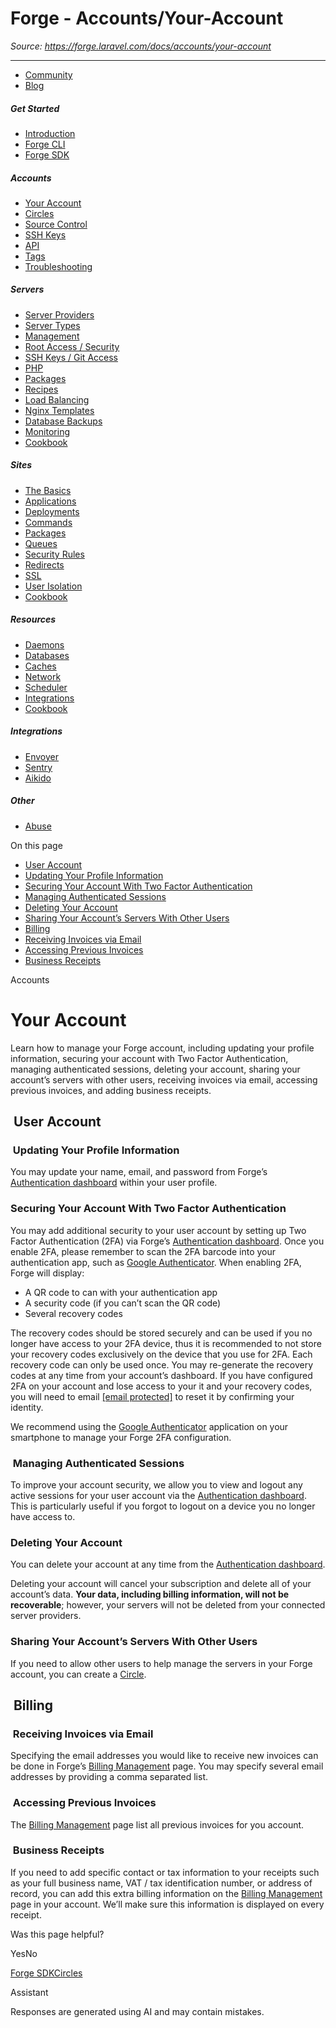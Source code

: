 # Forge - Accounts/Your-Account

*Source: https://forge.laravel.com/docs/accounts/your-account*

---

- [Community](https://discord.com/invite/laravel)
- [Blog](https://blog.laravel.com/forge)

##### Get Started

- [Introduction](/docs/introduction)
- [Forge CLI](/docs/cli)
- [Forge SDK](/docs/sdk)

##### Accounts

- [Your Account](/docs/accounts/your-account)
- [Circles](/docs/accounts/circles)
- [Source Control](/docs/accounts/source-control)
- [SSH Keys](/docs/accounts/ssh)
- [API](/docs/accounts/api)
- [Tags](/docs/accounts/tags)
- [Troubleshooting](/docs/accounts/cookbook)

##### Servers

- [Server Providers](/docs/servers/providers)
- [Server Types](/docs/servers/types)
- [Management](/docs/servers/management)
- [Root Access / Security](/docs/servers/provisioning-process)
- [SSH Keys / Git Access](/docs/servers/ssh)
- [PHP](/docs/servers/php)
- [Packages](/docs/servers/packages)
- [Recipes](/docs/servers/recipes)
- [Load Balancing](/docs/servers/load-balancing)
- [Nginx Templates](/docs/servers/nginx-templates)
- [Database Backups](/docs/servers/backups)
- [Monitoring](/docs/servers/monitoring)
- [Cookbook](/docs/servers/cookbook)

##### Sites

- [The Basics](/docs/sites/the-basics)
- [Applications](/docs/sites/applications)
- [Deployments](/docs/sites/deployments)
- [Commands](/docs/sites/commands)
- [Packages](/docs/sites/packages)
- [Queues](/docs/sites/queues)
- [Security Rules](/docs/sites/security-rules)
- [Redirects](/docs/sites/redirects)
- [SSL](/docs/sites/ssl)
- [User Isolation](/docs/sites/user-isolation)
- [Cookbook](/docs/sites/cookbook)

##### Resources

- [Daemons](/docs/resources/daemons)
- [Databases](/docs/resources/databases)
- [Caches](/docs/resources/caches)
- [Network](/docs/resources/network)
- [Scheduler](/docs/resources/scheduler)
- [Integrations](/docs/resources/integrations)
- [Cookbook](/docs/resources/cookbook)

##### Integrations

- [Envoyer](/docs/integrations/envoyer)
- [Sentry](/docs/integrations/sentry)
- [Aikido](/docs/integrations/aikido)

##### Other

- [Abuse](/docs/abuse)

On this page

- [User Account](#user-account)
- [Updating Your Profile Information](#updating-your-profile-information)
- [Securing Your Account With Two Factor Authentication](#securing-your-account-with-two-factor-authentication)
- [Managing Authenticated Sessions](#managing-authenticated-sessions)
- [Deleting Your Account](#deleting-your-account)
- [Sharing Your Account’s Servers With Other Users](#sharing-your-account%E2%80%99s-servers-with-other-users)
- [Billing](#billing)
- [Receiving Invoices via Email](#receiving-invoices-via-email)
- [Accessing Previous Invoices](#accessing-previous-invoices)
- [Business Receipts](#business-receipts)

Accounts

# Your Account

Learn how to manage your Forge account, including updating your profile information, securing your account with Two Factor Authentication, managing authenticated sessions, deleting your account, sharing your account’s servers with other users, receiving invoices via email, accessing previous invoices, and adding business receipts.

## [​](#user-account) User Account

### [​](#updating-your-profile-information) Updating Your Profile Information

You may update your name, email, and password from Forge’s [Authentication dashboard](https://forge.laravel.com/user-profile/authentication) within your user profile.

### [​](#securing-your-account-with-two-factor-authentication) Securing Your Account With Two Factor Authentication

You may add additional security to your user account by setting up Two Factor Authentication (2FA) via Forge’s [Authentication dashboard](https://forge.laravel.com/user-profile/authentication). Once you enable 2FA, please remember to scan the 2FA barcode into your authentication app, such as [Google Authenticator](https://support.google.com/accounts/answer/1066447).
When enabling 2FA, Forge will display:

- A QR code to can with your authentication app
- A security code (if you can’t scan the QR code)
- Several recovery codes

The recovery codes should be stored securely and can be used if you no longer have access to your 2FA device, thus it is recommended to not store your recovery codes exclusively on the device that you use for 2FA. Each recovery code can only be used once. You may re-generate the recovery codes at any time from your account’s dashboard.
If you have configured 2FA on your account and lose access to your it and your recovery codes, you will need to email [[email protected]](/cdn-cgi/l/email-protection#e1878e938684a18d80938097848dcf828e8c) to reset it by confirming your identity.

We recommend using the [Google Authenticator](https://support.google.com/accounts/answer/1066447) application on your smartphone to manage your Forge 2FA configuration.

### [​](#managing-authenticated-sessions) Managing Authenticated Sessions

To improve your account security, we allow you to view and logout any active sessions for your user account via the [Authentication dashboard](https://forge.laravel.com/user-profile/authentication). This is particularly useful if you forgot to logout on a device you no longer have access to.

### [​](#deleting-your-account) Deleting Your Account

You can delete your account at any time from the [Authentication dashboard](https://forge.laravel.com/user-profile/authentication).

Deleting your account will cancel your subscription and delete all of your account’s data. **Your data, including billing information, will not be recoverable**; however, your servers will not be deleted from your connected server providers.

### [​](#sharing-your-account%E2%80%99s-servers-with-other-users) Sharing Your Account’s Servers With Other Users

If you need to allow other users to help manage the servers in your Forge account, you can create a [Circle](/docs/accounts/circles).

## [​](#billing) Billing

### [​](#receiving-invoices-via-email) Receiving Invoices via Email

Specifying the email addresses you would like to receive new invoices can be done in Forge’s [Billing Management](https://forge.laravel.com/billing) page. You may specify several email addresses by providing a comma separated list.

### [​](#accessing-previous-invoices) Accessing Previous Invoices

The [Billing Management](https://forge.laravel.com/billing) page list all previous invoices for you account.

### [​](#business-receipts) Business Receipts

If you need to add specific contact or tax information to your receipts such as your full business name, VAT / tax identification number, or address of record, you can add this extra billing information on the [Billing Management](https://forge.laravel.com/billing) page in your account. We’ll make sure this information is displayed on every receipt.

Was this page helpful?

YesNo

[Forge SDK](/docs/sdk)[Circles](/docs/accounts/circles)

Assistant

Responses are generated using AI and may contain mistakes.